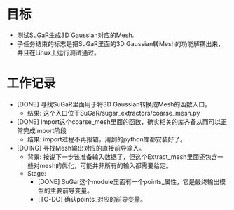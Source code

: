 # 目标
- 测试SuGaR生成3D Gaussian对应的Mesh.
- 子任务结束的标志是把SuGaR里面的3D Gaussian转Mesh的功能解耦出来，并且在Linux上运行测试通过。

# 工作记录
- [DONE] 寻找SuGaR里面用于将3D Gaussian转换成Mesh的函数入口。 
	- 结果: 这个入口位于SuGaR/sugar_extractors/coarse_mesh.py
- [DONE] Import这个coarse_mesh里面的函数，确实相关的库齐备从而可以正常完成import阶段
	- 结果: import过程不再报错，用到的python库都安装好了。
- [DOING] 寻找Mesh输出对应的直接前导输入。
	- 背景: 按说下一步该准备输入数据了，但这个Extract_mesh里面还包含一些对mesh的优化，可能并非所有的输入都需要给定。
	- Stage:
		- [DONE] SuGar这个module里面有一个points_属性，它是最终输出模型的主要前导变量。
		- [TO-DO] 确认points_对应的前导变量。